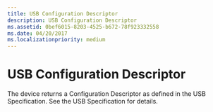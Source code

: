 ```yaml
---
title: USB Configuration Descriptor
description: USB Configuration Descriptor
ms.assetid: 0bef6015-8203-4525-b672-78f923332558
ms.date: 04/20/2017
ms.localizationpriority: medium
---
```


# USB Configuration Descriptor





The device returns a Configuration Descriptor as defined in the USB Specification. See the USB Specification for details.

 

 





